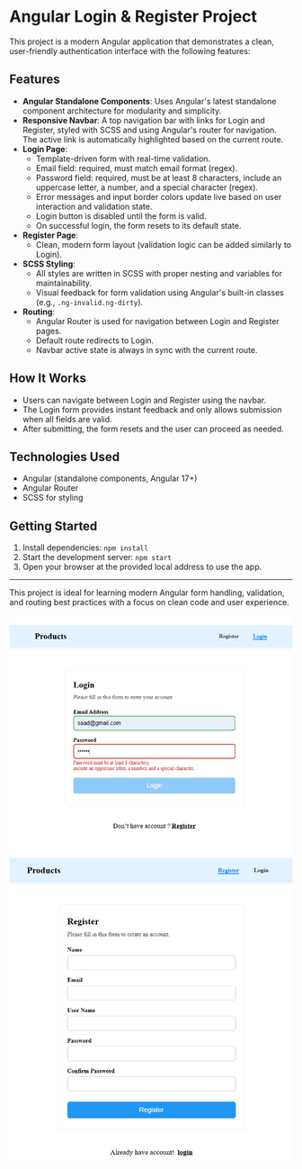 # Angular Login & Register Project

This project is a modern Angular application that demonstrates a clean, user-friendly authentication interface with the following features:

## Features

- **Angular Standalone Components**: Uses Angular's latest standalone component architecture for modularity and simplicity.
- **Responsive Navbar**: A top navigation bar with links for Login and Register, styled with SCSS and using Angular's router for navigation. The active link is automatically highlighted based on the current route.
- **Login Page**:
  - Template-driven form with real-time validation.
  - Email field: required, must match email format (regex).
  - Password field: required, must be at least 8 characters, include an uppercase letter, a number, and a special character (regex).
  - Error messages and input border colors update live based on user interaction and validation state.
  - Login button is disabled until the form is valid.
  - On successful login, the form resets to its default state.
- **Register Page**:
  - Clean, modern form layout (validation logic can be added similarly to Login).
- **SCSS Styling**:
  - All styles are written in SCSS with proper nesting and variables for maintainability.
  - Visual feedback for form validation using Angular's built-in classes (e.g., `.ng-invalid.ng-dirty`).
- **Routing**:
  - Angular Router is used for navigation between Login and Register pages.
  - Default route redirects to Login.
  - Navbar active state is always in sync with the current route.

## How It Works

- Users can navigate between Login and Register using the navbar.
- The Login form provides instant feedback and only allows submission when all fields are valid.
- After submitting, the form resets and the user can proceed as needed.

## Technologies Used

- Angular (standalone components, Angular 17+)
- Angular Router
- SCSS for styling

## Getting Started

1. Install dependencies: `npm install`
2. Start the development server: `npm start`
3. Open your browser at the provided local address to use the app.

---

This project is ideal for learning modern Angular form handling, validation, and routing best practices with a focus on clean code and user experience.

![Login Page](image-2.png)
![Register Page](image-1.png)
